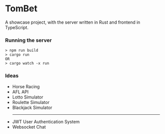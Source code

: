 <h1>TomBet</h1>

A showcase project, with the server written in Rust and frontend in TypeScript.

<h3>Running the server</h3>

``` 
> npm run build
> cargo run
OR
> cargo watch -x run
```

<h3>Ideas</h3>
<ul>
    <li>Horse Racing</li>
    <li>AFL API</li>
    <li>Lotto Simulator</li>
    <li>Roulette Simulator</li>
    <li>Blackjack Simulator</li>
    <hr>
    <li>JWT User Authentication System</li>
    <li>Websocket Chat</li>
</ul>
